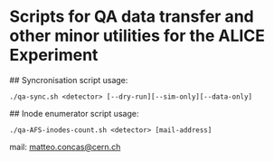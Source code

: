 # Scripts for QA data transfer and other minor utilities for the ALICE Experiment
## Syncronisation script usage:
```
./qa-sync.sh <detector> [--dry-run][--sim-only][--data-only]
```

## Inode enumerator script usage:
```
./qa-AFS-inodes-count.sh <detector> [mail-address]
```

mail: matteo.concas@cern.ch
